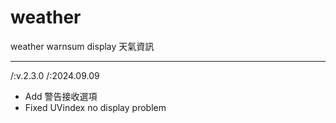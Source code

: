 # weather
weather warnsum display 天氣資訊  
___
/:v.2.3.0 /:2024.09.09
- Add 警告接收選項
- Fixed UVindex no display problem
